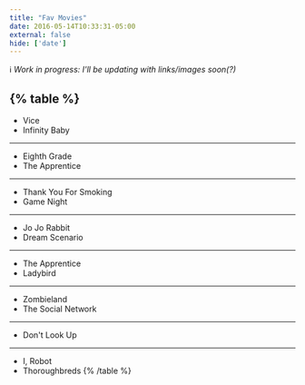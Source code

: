 ```yaml
---
title: "Fav Movies"
date: 2016-05-14T10:33:31-05:00
external: false
hide: ['date']
---
```


ℹ️ _Work in progress: I'll be updating with links/images soon(?)_

{% table %}
---
- Vice
- Infinity Baby
---
- Eighth Grade
- The Apprentice
---
- Thank You For Smoking
- Game Night
---
- Jo Jo Rabbit
- Dream Scenario
---
- The Apprentice
- Ladybird
---
- Zombieland
- The Social Network
---
- Don't Look Up
---
- I, Robot
- Thoroughbreds
{% /table %}